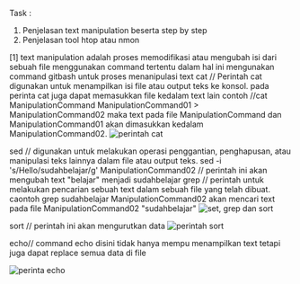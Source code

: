 Task :
1. Penjelasan text manipulation beserta step by step
2. Penjelasan tool htop atau nmon



[1] text manipulation adalah proses memodifikasi atau mengubah isi dari sebuah file menggunakan command tertentu dalam hal ini mengunakan command gitbash untuk proses menanipulasi text
cat // Perintah cat digunakan untuk menampilkan isi file atau output teks ke konsol.
pada perinta cat juga dapat memasukkan file kedalam text lain contoh //cat ManipulationCommand ManipulationCommand01 > ManipulationCommand02 maka text pada file ManipulationCommand dan ManipulationCommand01 akan dimasukkan kedalam ManipulationCommand02.
![perintah cat](https://github.com/Hammmzl/devops17-dumbways-MuhammadIlham/assets/96168418/b73206e9-e7c4-459e-8f45-d6bf90c3f311)

sed // digunakan untuk melakukan operasi penggantian, penghapusan, atau manipulasi teks lainnya dalam file atau output teks.
sed -i 's/Hello/sudahbelajar/g' ManipulationCommand02 // perintah ini akan mengubah text "belajar" menjadi sudahbelajar
grep // perintah untuk melakukan pencarian sebuah text dalam sebuah file yang telah dibuat. caontoh grep sudahbelajar ManipulationCommand02
akan mencari text pada file ManipulationCommand02 "sudahbelajar"
![set, grep dan sort ](https://github.com/Hammmzl/devops17-dumbways-MuhammadIlham/assets/96168418/eafaec51-445c-42e9-842b-a4e5b0c368d8)

sort // perintah ini akan mengurutkan data
![perintah sort](https://github.com/Hammmzl/devops17-dumbways-MuhammadIlham/assets/96168418/1447126f-1a35-4370-b1f1-7b8dc22393c6)


echo// command echo disini tidak hanya mempu menampilkan text tetapi juga dapat replace semua data di file

![perinta echo](https://github.com/Hammmzl/devops17-dumbways-MuhammadIlham/assets/96168418/b41bbd7c-660b-4695-89af-22a694a7c353)

